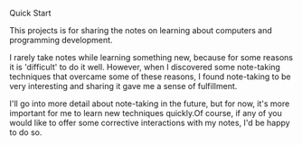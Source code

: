 Quick Start

This projects is for sharing the notes on learning about computers and programming development. 

I rarely take notes while learning something new, because for some reasons it is 'difficult' to do it well. However, when I discovered some note-taking techniques that overcame some of these reasons, I found note-taking to be very interesting and sharing it gave me a sense of fulfillment. 

I'll go into more detail about note-taking in the future, but for now, it's more important for me to learn new techniques quickly.Of course, if any of you would like to offer some corrective interactions with my notes, I'd be happy to do so.